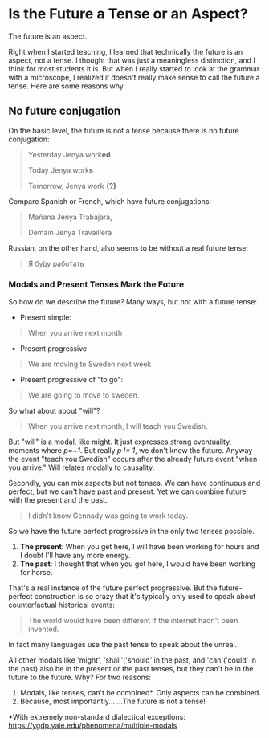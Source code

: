 # Is the Future a Tense or an Aspect?

The future is an aspect.

Right when I started teaching, I learned that technically the future is an aspect, not a
tense. I thought that was just a meaningless distinction, and I think for most
students it is. But when I really started to look at the grammar with a
microscope, I realized it doesn't really make sense to call the future a tense.
Here are some reasons why.

## No future conjugation

On the basic level, the future is not a tense because there is no future conjugation:

>Yesterday Jenya work**ed**
>
>Today Jenya work**s**
>
>Tomorrow, Jenya work **{?}** 

Compare Spanish or French, which have future conjugations:
> Mañana Jenya Trabajará,
>
> Demain Jenya Travaillera

Russian, on the other hand, also seems to be without a real future tense:
> Я бу́ду рабо́тать

### Modals and Present Tenses Mark the Future


So how do we describe the future? Many ways, but not with a future tense:
* Present simple:
> When you arrive next month
* Present progressive
> We are moving to Sweden next week
* Present progressive of "to go":
> We are going to move to sweden.

So what about about "will"?

>When you arrive next month, I will teach you Swedish.

But "will" is a modal, like might. It just expresses strong eventuality, moments
where _p=~1_. But really _p != 1_, we don't know the future. Anyway the event
"teach you Swedish" occurs after the already future event "when you arrive."
Will relates modally to causality.


Secondly, you can mix aspects but not tenses. We can have continuous and
  perfect, but we can't have past and present. Yet we can combine future with
  the present and the past. 

> I didn't know Gennady was going to work today.

So we have the future perfect progressive in the only two tenses possible.
1. **The present**:
When you get here, I will have been working for hours and I doubt I'll have any more energy.
2. **The past**:
I thought that when you got here, I would have been working for  horse.

That's a real instance of the future perfect progressive. But the future-perfect construction is so crazy that it's typically only used to speak about counterfactual historical events:

>The world would have been different if the internet hadn't been invented.

In fact many languages use the past tense to speak about the unreal.


All other modals like 'might', 'shall'('should' in the past, and 'can'('could'
in the past) also be in the present or the past tenses, but they can't be in the
future to the future. Why? For two
reasons: 
1. Modals, like tenses, can't be combined*. Only aspects can be combined. 
2. Because, most importantly...
...The future is not a tense!

*With extremely non-standard dialectical exceptions: https://ygdp.yale.edu/phenomena/multiple-modals
